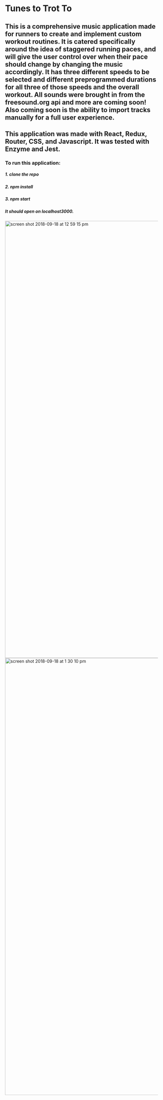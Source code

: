 # Tunes to Trot To

## This is a comprehensive music application made for runners to create and implement custom workout routines.  It is catered specifically around the idea of staggered running paces, and will give the user control over when their pace should change by changing the music accordingly.  It has three different speeds to be selected and different preprogrammed durations for all three of those speeds and the overall workout. All sounds were brought in from the freesound.org api and more are coming soon! Also coming soon is the ability to import tracks manually for a full user experience. 

## This application was made with React, Redux, Router, CSS, and Javascript. It was tested with Enzyme and Jest.

### To run this application:

##### 1. clone the repo
##### 2. npm install 
##### 3. npm start
##### It should open on localhost3000.

<img width="1440" alt="screen shot 2018-09-18 at 12 59 15 pm" src="https://user-images.githubusercontent.com/38475249/45711428-c448a480-bb46-11e8-89f7-25a833763799.png">

<img width="1440" alt="screen shot 2018-09-18 at 1 30 10 pm" src="https://user-images.githubusercontent.com/38475249/45711500-007c0500-bb47-11e8-9633-514c26ab8bd4.png">    
